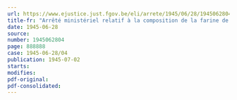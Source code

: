 ```yaml
---
url: https://www.ejustice.just.fgov.be/eli/arrete/1945/06/28/1945062804/justel
title-fr: "Arrêté ministériel relatif à la composition de la farine de seigle pour pain d'épice"
date: 1945-06-28
source:
number: 1945062804
page: 888888
case: 1945-06-28/04
publication: 1945-07-02
starts:
modifies:
pdf-original:
pdf-consolidated:
---
```


